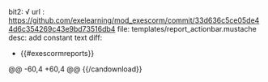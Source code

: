 bit2: √
url : https://github.com/exelearning/mod_exescorm/commit/33d636c5ce05de44d6c354269c43e9bd73516db4
file: templates/report_actionbar.mustache
desc: add constant text
diff: 
+ <form method="post" action="your-action-url" class="d-flex flex-wrap align-items-center" id="your-form-id">
    <div class="row">
        {{#exescormreports}}
            <div class="navitem">
@@ -60,4 +60,4 @@
            </div>
        {{/candownload}}
    </div>
 </form>